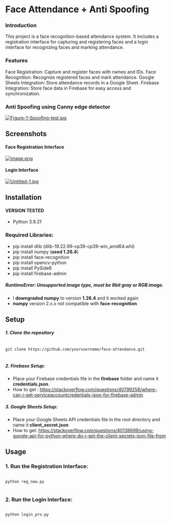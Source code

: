 # Face Attendance + Anti Spoofing

### Introduction

This project is a face recognition-based attendance system. It includes a registration interface for capturing and registering faces and a login interface for recognizing faces and marking attendance.

### Features

Face Registration: Capture and register faces with names and IDs.
Face Recognition: Recognize registered faces and mark attendance.
Google Sheets Integration: Store attendance records in a Google Sheet.
Firebase Integration: Store face data in Firebase for easy access and synchronization.

### Anti Spoofing using Canny edge detector

[![Figure-1-Spoofing-test.jpg](https://i.postimg.cc/fTfWjCM7/Figure-1-Spoofing-test.jpg)](https://postimg.cc/TphXTrLh)

## Screenshots

#### Face Registration Interface

[![image.png](https://i.postimg.cc/DZ1CHvGY/image.png)](https://postimg.cc/bDNH2j3Q)

#### Login Interface

[![Untitled-1.jpg](https://i.postimg.cc/XqFqb0Mt/Untitled-1.jpg)](https://postimg.cc/XBj4fmYg)

## Installation

#### VERSION TESTED

- Python 3.9.21

### Required Libraries:

- pip install dlib (dlib-19.22.99-cp39-cp39-win_amd64.whl)
- pip install numpy (**used 1.26.4**)
- pip install face-recognition
- pip install opencv-python
- pip install PySide6
- pip install firebase-admin

##### RuntimeError: Unsupported image type, must be 8bit gray or RGB image.

- I **downgraded numpy** to version **1.26.4** and it worked again
- **numpy** version 2.x.x not compatible with **face-recognition**

## Setup

##### 1. Clone the repository

<pre>
<code>
git clone https://github.com/yourusername/face-attendance.git
</code>
</pre>

##### 2. Firebase Setup:

- Place your Firebase credentials file in the **firebase** folder and name it **credentials.json**.
- How to get : https://stackoverflow.com/questions/40799258/where-can-i-get-serviceaccountcredentials-json-for-firebase-admin

##### 3. Google Sheets Setup:

- Place your Google Sheets API credentials file in the root directory and name it **client_secret.json**
- How to get: https://stackoverflow.com/questions/40136699/using-google-api-for-python-where-do-i-get-the-client-secrets-json-file-from

## Usage

### 1. Run the Registration Interface:

<pre>
<code>
python reg_new.py
</code>
</pre>

### 2. Run the Login Interface:

<pre>
<code>
python login_pro.py
</code>
